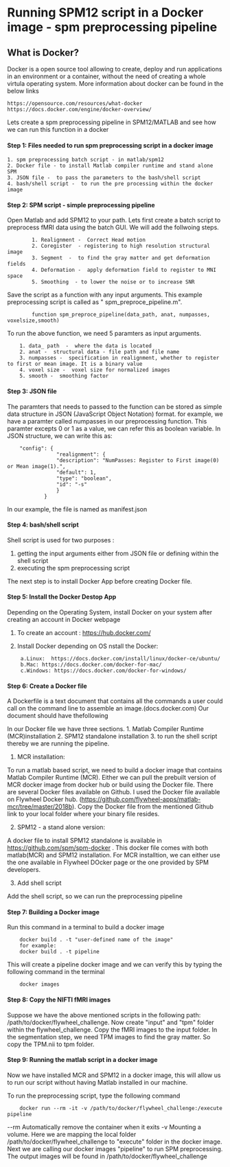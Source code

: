 # Running SPM12 script in a Docker image - spm preprocessing pipeline

## What is Docker?
Docker is a open source tool allowing to create, deploy and run applications in an environment or a container, without the need of creating a whole virtula operating system. More information about docker can be found in the below links

    https://opensource.com/resources/what-docker
    https://docs.docker.com/engine/docker-overview/

Lets create a spm preprocessing pipeline in SPM12/MATLAB and see how we can run this function in a docker


#### Step 1: Files needed to run spm preprocessing script in a docker image

    1. spm preprocessing batch script - in matlab/spm12
    2. Docker file - to install Matlab compiler runtime and stand alone SPM
    3. JSON file -  to pass the parameters to the bash/shell script
    4. bash/shell script -  to run the pre processing within the docker image

#### Step 2: SPM script - simple preprocessing pipeline
Open Matlab and add SPM12 to your path. Lets first create a batch script to preprocess fMRI data using the batch GUI. We will add the follwoing steps.

            1. Realignment -  Correct Head motion
            2. Coregister  - registering to high resolution structural image
            3. Segment  -  to find the gray matter and get deformation fields
            4. Deformation -  apply deformation field to register to MNI space
            5. Smoothing  - to lower the noise or to increase SNR

Save the script as a function with  any input arguments.  This example preprocessing script is called as " spm_preproce_pipeline.m".

            function spm_preproce_pipeline(data_path, anat, numpasses, voxelsize,smooth)

To run the above function, we need 5 paramters as input arguments. 

        1. data_ path  -  where the data is located
        2. anat -  structural data - file path and file name
        3. numpasses -  specification in realignment, whether to register to first or mean image. It is a binary value
        4. voxel size -  voxel size for normalized images
        5. smooth -  smoothing factor

#### Step 3: JSON file
The paramters that needs to passed to the function can be stored as simple data structure in JSON (JavaScript Object Notation) format.
for example, we have a paramter called numpasses in our preprocessing function. This paramter excepts 0 or 1 as a value, we can refer this as boolean variable. In JSON structure, we can write this as:
        
        "config": {
                    "realignment": {
                    "description": "NumPasses: Register to First image(0) or Mean image(1).",
                    "default": 1,
                    "type": "boolean",
                    "id": "-s"
                    }
                }

In our example, the file is named as manifest.json


#### Step 4: bash/shell script

Shell script is used for two purposes : 
1. getting the input arguments either from JSON file or defining within the shell script 
2. executing the spm preprocessing script 

The next step is to install Docker App before creating Docker file.

#### Step 5: Install the Docker Destop App

Depending on the Operating System, install Docker on your system after creating an account in Docker webpage

1. To create an account : https://hub.docker.com/
2. Install Docker depending on OS
nstall the Docker: 

        a.Linux:  https://docs.docker.com/install/linux/docker-ce/ubuntu/
        b.Mac: https://docs.docker.com/docker-for-mac/
        c.Windows: https://docs.docker.com/docker-for-windows/


#### Step 6: Create a Docker file

A Dockerfile is a text document that contains all the commands a user could call on the command line to assemble an image.(docs.docker.com)
Our document should have thefollowing

In our Docker file we have three sections. 1. Matlab Compiler Runtime (MCR)installation 2. SPM12 standalone installation 3. to run the shell script thereby we are running the pipeline.

1. MCR installation:

To run a matlab based script, we need to build a docker image that contains Matlab Compiler Runtime (MCR).
Either we can pull the prebuilt version of MCR docker image from docker hub or build using the Docker file. There are several Docker files available on Github. I used the Docker file available on Flywheel Docker hub. (https://github.com/flywheel-apps/matlab-mcr/tree/master/2018b). 
Copy the  Docker file  from the mentioned Github link to your local folder where your  binary file resides.

2. SPM12 - a stand alone version:

A docker file to install SPM12 standalone is available in https://github.com/spm/spm-docker . This docker file comes with both matlab(MCR) and SPM12 installation.  For MCR installtion, we can either use the one available in Flywheel DOcker page or the one provided by SPM developers.

3. Add shell script 

Add the shell script, so we can run the preprocessing pipeline



#### Step 7: Building a Docker image

Run this command in a terminal to build a docker image

        docker build . -t "user-defined name of the image"
        for example:
        docker build . -t pipeline

This will create a pipeline docker image and we can verify this by typing the following command in the terminal

        docker images



#### Step 8: Copy the NIFTI fMRI images

Suppose we have the above mentioned scripts in the following path: /path/to/docker/flywheel_challenge. Now create  "input"  and "tpm" folder within the flywheel_challenge. Copy the fMRI images to the input folder. In the segmentation step, we need TPM images to find the gray matter. So copy the TPM.nii to tpm folder.



#### Step 9: Running  the  matlab script in a docker image

Now we have installed MCR and SPM12 in a docker image, this will allow us to run our script without having Matlab installed in our machine.

To run the preprocessing script, type the following command 

        docker run --rm -it -v /path/to/docker/flywheel_challenge:/execute  pipeline


--rm  Automatically remove the container when it exits
-v  Mounting a volume. Here we are mapping the local folder /path/to/docker/flywheel_challenge  to  "execute" folder in the docker image. 
Next we are calling our docker images "pipeline" to run SPM preprocessing. The output images will be found in /path/to/docker/flywheel_challenge






















